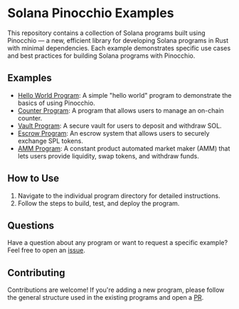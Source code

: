 # Solana Pinocchio Examples

This repository contains a collection of Solana programs built using Pinocchio — a new, efficient library for developing Solana programs in Rust with minimal dependencies. Each example demonstrates specific use cases and best practices for building Solana programs with Pinocchio.

## Examples

- [Hello World Program](pinocchio-hello-world/README.md): A simple "hello world" program to demonstrate the basics of using Pinocchio.
- [Counter Program](pinocchio-counter/README.md): A program that allows users to manage an on-chain counter.
- [Vault Program](pinocchio-vault/README.md): A secure vault for users to deposit and withdraw SOL.
- [Escrow Program](pinocchio-escrow/README.md): An escrow system that allows users to securely exchange SPL tokens.
- [AMM Program](pinocchio-amm/README.md): A constant product automated market maker (AMM) that lets users provide liquidity, swap tokens, and withdraw funds.


## How to Use

1. Navigate to the individual program directory for detailed instructions.
2. Follow the steps to build, test, and deploy the program.


## Questions
Have a question about any program or want to request a specific example? Feel free to open an [issue](https://github.com/bidhan-a/solana-pinocchio-examples/issues).


## Contributing
Contributions are welcome! If you're adding a new program, please follow the general structure used in the existing programs and open a [PR](https://github.com/bidhan-a/solana-pinocchio-examples/pulls).

